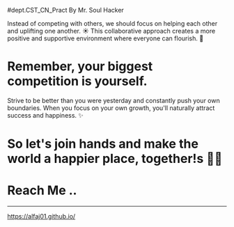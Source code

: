#dept.CST_CN_Pract By Mr. Soul Hacker

Instead of competing with others, we should focus on helping each other and uplifting one another. 
☀️ This collaborative approach creates a more positive and supportive environment where everyone can flourish. 🤝

# Remember, your biggest competition is yourself. 
Strive to be better than you were yesterday and constantly push your own boundaries. 
When you focus on your own growth, you'll naturally attract success and happiness. ✨

# So let's join hands and make the world a happier place, together!s 🫵🏻 
# Reach Me ..
 _____________________________
  https://alfaj01.github.io/

